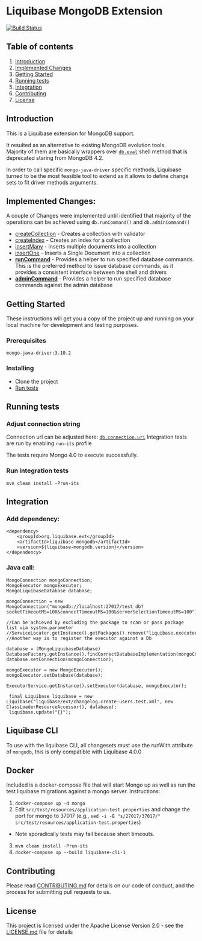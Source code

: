# Liquibase MongoDB Extension

[![Build Status](https://travis-ci.com/liquibase/liquibase-mongodb.svg?branch=master)](https://travis-ci.com/liquibase/liquibase-mongodb)

## Table of contents

1. [Introduction](#introduction)
1. [Implemented Changes](#implemented-changes)
1. [Getting Started](#getting-started)
1. [Running tests](#running-tests)
1. [Integration](#integration)
1. [Contributing](#contributing)
1. [License](#license)

<a name="introduction"></a>
## Introduction

This is a Liquibase extension for MongoDB support. 

It resulted as an alternative to existing MongoDB evolution tools.  
Majority of them are basically wrappers over [`db.eval`](https://docs.mongodb.com/manual/reference/method/db.eval/#db.eval) shell method that is deprecated staring from MongoDB 4.2.

In order to call specific `mongo-java-driver` specific methods, 
Liquibase turned to be the most feasible tool to extend as it allows to define change sets to fit driver methods arguments.

<a name="implemented-changes"></a>
## Implemented Changes:

A couple of Changes were implemented until identified that majority of the operations can be achieved using `db.runCommand()` and `db.adminCommand()`

* [createCollection](https://docs.mongodb.com/manual/reference/method/db.createCollection/#db.createCollection) - 
Creates a collection with validator
* [createIndex](https://docs.mongodb.com/manual/reference/method/db.collection.createIndex/#db.collection.createIndex) - 
Creates an index for a collection
* [insertMany](https://docs.mongodb.com/manual/reference/method/db.collection.insertMany/#db.collection.insertMany) - 
Inserts multiple documents into a collection
* [insertOne](https://docs.mongodb.com/manual/tutorial/insert-documents/#insert-a-single-document) - 
Inserts a Single Document into a collection
* [__runCommand__](https://docs.mongodb.com/manual/reference/method/db.runCommand/#db-runcommand) - 
Provides a helper to run specified database commands. This is the preferred method to issue database commands, as it provides a consistent interface between the shell and drivers
* [__adminCommand__](https://docs.mongodb.com/manual/reference/method/db.adminCommand/#db.adminCommand) - 
Provides a helper to run specified database commands against the admin database

<a name="getting-started"></a>
## Getting Started

These instructions will get you a copy of the project up and running on your local machine for development and testing purposes. 

### Prerequisites

```
mongo-java-driver:3.10.2
```

### Installing

* Clone the project
* [Run tests](#running-tests)

<a name="running-tests"></a>
## Running tests

### Adjust connection string
 
Connection url can be adjusted here: [`db.connection.uri`](./src/test/resources/application-test.properties)
Integration tests are run by enabling `run-its` profile 

The tests require Mongo 4.0 to execute successfully.

### Run integration tests

```
mvn clean install -Prun-its
```

<a name="integration"></a>
## Integration

### Add dependency: 

```
<dependency>
    <groupId>org.liquibase.ext</groupId>
    <artifactId>liquibase-mongodb</artifactId>
    <version>${liquibase-mongodb.version}</version>
</dependency>
```
### Java call:
```
MongoConnection mongoConnection;
MongoExecutor mongoExecutor;
MongoLiquibaseDatabase database;

mongoConnection = new MongoConnection("mongodb://localhost:27017/test_db?socketTimeoutMS=100&connectTimeoutMS=100&serverSelectionTimeoutMS=100");

//Can be achieved by excluding the package to scan or pass package list via system.parameter
//ServiceLocator.getInstance().getPackages().remove("liquibase.executor");
//Another way is to register the executor against a Db

database = (MongoLiquibaseDatabase) DatabaseFactory.getInstance().findCorrectDatabaseImplementation(mongoConnection);
database.setConnection(mongoConnection);

mongoExecutor = new MongoExecutor();
mongoExecutor.setDatabase(database);

ExecutorService.getInstance().setExecutor(database, mongoExecutor);

 final Liquibase liquibase = new Liquibase("liquibase/ext/changelog.create-users.test.xml", new ClassLoaderResourceAccessor(), database);
 liquibase.update("{}");
``` 

<a name="contributing"></a>
## Liquibase CLI

To use with the liquibase CLI, all changesets must use the runWith attribute of `mongodb`, this is only compatible with Liquibase 4.0.0

## Docker

Included is a docker-compose file that will start Mongo up as well as run the test liquibase migrations against a mongo server. Instructions:

1. `docker-compose up -d mongo`
2. Edit `src/test/resources/application-test.properties` and change the port for mongo to 37017 (e.g., `sed -i -E "s/27017/37017/" src/test/resources/application-test.properties`)
  * Note sporadically tests may fail because short timeouts.
3. `mvn clean install -Prun-its`
4. `docker-compose up --build liquibase-cli-1`

## Contributing

Please read [CONTRIBUTING.md](./CONTRIBUTING.md) for details on our code of conduct, and the process for submitting pull requests to us.

<a name="license"></a>
## License

This project is licensed under the Apache License Version 2.0 - see the [LICENSE.md](LICENSE.md) file for details



